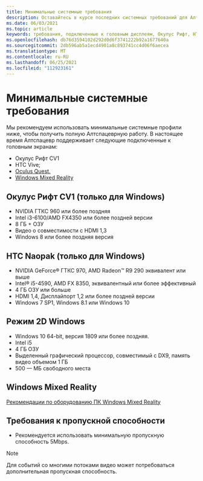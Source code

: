 ```yaml
---
title: Минимальные системные требования
description: Оставайтесь в курсе последних системных требований для Алтспацевр на дисплеях, подключенных к Head, Окулус Рифт и HTC Naopak.
ms.date: 06/03/2021
ms.topic: article
keywords: требования, подключенные к головным дисплеям, Окулус Рифт, HTC naopak, 2D-режим Windows
ms.openlocfilehash: db76d3594102d292d0d6f3741222b92a1677640a
ms.sourcegitcommit: 2db596ab5a1ecd4901a8c893741cc4d06f6aecea
ms.translationtype: MT
ms.contentlocale: ru-RU
ms.lasthandoff: 06/25/2021
ms.locfileid: "112923161"
---
```

# <a name="minimum-system-requirements"></a>Минимальные системные требования

Мы рекомендуем использовать минимальные системные профили ниже, чтобы получить полную Алтспацеврную работу. В настоящее время Алтспацевр поддерживает следующие подключенные к головным экранам:

* Окулус Рифт CV1
* HTC Vive;
* [Oculus Quest.](oculus-installation.md)
* [Windows Mixed Reality](wmr-installation.md)

## <a name="oculus-rift-cv1-windows-only"></a>Окулус Рифт CV1 (только для Windows)

* NVIDIA ГТКС 960 или более поздняя 
* Intel i3-6100/AMD FX4350 или более поздней версии 
* 8 ГБ + ОЗУ 
* Видео о совместимости с HDMI 1,3 
* Windows 8 или более поздняя версия 

## <a name="htc-vive-windows-only"></a>HTC Naopak (только для Windows)

* NVIDIA GeForce® ГТКС 970, AMD Radeon™ R9 290 эквивалент или выше
* Intel® i5-4590, AMD FX 8350, эквивалентный или более эффективный   
* 4 ГБ ОЗУ или больше
* HDMI 1,4, Дисплайпорт 1,2 или более поздней версии
* Windows 7 SP1, Windows 8.1 или Windows 10

## <a name="windows-2d-mode"></a>Режим 2D Windows

* Windows 10 64-bit, версия 1809 или более поздняя.
* Intel i5
* 4 ГБ ОЗУ
* Выделенный графический процессор, совместимый с DX9, память видео объемом 1 ГБ
* 500 — МБ свободного места 

## <a name="windows-mixed-reality"></a>Windows Mixed Reality

[Рекомендации по оборудованию ПК Windows Mixed Reality](https://docs.microsoft.com/windows/mixed-reality/enthusiast-guide/windows-mixed-reality-minimum-pc-hardware-compatibility-guidelines)

## <a name="bandwidth-requirements"></a>Требования к пропускной способности

* Рекомендуется использовать минимальную пропускную способность 5Mbps.

> [!NOTE]
> Для событий со многими потоками видео может потребоваться дополнительная пропускная способность.